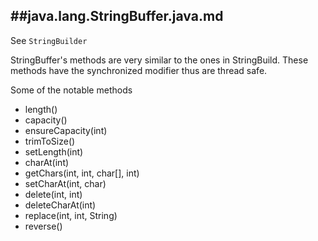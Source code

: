 ##java.lang.StringBuffer.java.md
------------

See `StringBuilder`

StringBuffer's methods are very similar to the ones in StringBuild. These methods
have the synchronized modifier thus are thread safe.

Some of the notable methods
- length()
- capacity()
- ensureCapacity(int)
- trimToSize()
- setLength(int)
- charAt(int)
- getChars(int, int, char[], int)
- setCharAt(int, char)
- delete(int, int)
- deleteCharAt(int)
- replace(int, int, String)
- reverse()
